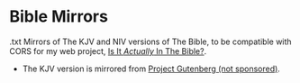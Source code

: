 # Bible Mirrors
.txt Mirrors of The KJV and NIV versions of The Bible, to be compatible with CORS for my web project, [Is It *Actually* In The Bible?](https://vivianbostick.com/bible.php?q=github). 
- The KJV version is mirrored from [Project Gutenberg (not sponsored)](https://gutenberg.org/ebooks/10).
